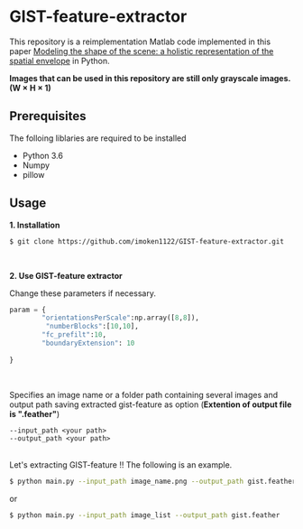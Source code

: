 # GIST-feature-extractor
This repository is a reimplementation Matlab code implemented in this paper [Modeling the shape of the scene: a holistic representation of the spatial envelope](http://people.csail.mit.edu/torralba/code/spatialenvelope/) in Python.

__Images that can be used in this repository are still only grayscale images. (W × H × 1)__

## Prerequisites
The folloing liblaries are required to be installed 
- Python 3.6
- Numpy
- pillow

## Usage
  
__1. Installation__

```
$ git clone https://github.com/imoken1122/GIST-feature-extractor.git
```

<br>

__2. Use GIST-feature extractor__
  

Change these parameters if necessary.
```python:main.py
param = {
        "orientationsPerScale":np.array([8,8]),
         "numberBlocks":[10,10],
        "fc_prefilt":10,
        "boundaryExtension": 10
        
}
```
<br>

Specifies an image name or a folder path containing several images and output path saving extracted gist-feature as option (__Extention of output file is ".feather"__)
```
--input_path <your path>
--output_path <your path>

```
<br>
Let's extracting GIST-feature !!  
The following is an example.

```sh
$ python main.py --input_path image_name.png --output_path gist.feather
```
or

```sh
$ python main.py --input_path image_list --output_path gist.feather
```


